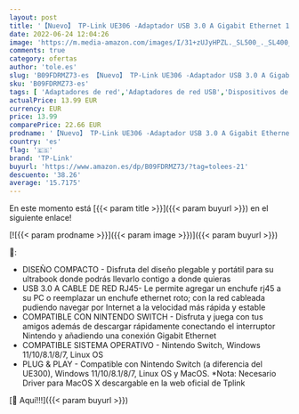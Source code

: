 ```yaml
---
layout: post
title: '【Nuevo】 TP-Link UE306 -Adaptador USB 3.0 A Gigabit Ethernet 10/100/1000  Diseño Plegable  Plug & Play  Compatible con Nintendo Switch  Windows  Linux'
date: 2022-06-24 12:04:26
image: 'https://m.media-amazon.com/images/I/31+zUJyHPZL._SL500_._SL400_.jpg'
comments: true
category: ofertas
author: 'tole.es'
slug: 'B09FDRMZ73-es 【Nuevo】 TP-Link UE306 -Adaptador USB 3.0 A Gigabit...'
sku: 'B09FDRMZ73-es'
tags: [ 'Adaptadores de red','Adaptadores de red USB','Dispositivos de red','Informática','nintendo','tp-link','🇪🇸', ]
actualPrice: 13.99 EUR
currency: EUR
price: 13.99
comparePrice: 22.66 EUR
prodname: '【Nuevo】 TP-Link UE306 -Adaptador USB 3.0 A Gigabit Ethernet 10/100/1000  Diseño Plegable  Plug & Play  Compatible con Nintendo Switch  Windows  Linux'
country: 'es'
flag: '🇪🇸'
brand: 'TP-Link'
buyurl: 'https://www.amazon.es/dp/B09FDRMZ73/?tag=tolees-21'
descuento: '38.26'
average: '15.7175'
---
```


En este momento está [{{< param title >}}]({{< param buyurl >}}) en el siguiente enlace!

[![{{< param prodname >}}]({{< param image >}})]({{< param buyurl >}})

🔎:

- DISEÑO COMPACTO - Disfruta del diseño plegable y portátil para su ultrabook donde podrás llevarlo contigo a donde quieras
- USB 3.0 A CABLE DE RED RJ45- Le permite agregar un enchufe rj45 a su PC o reemplazar un enchufe ethernet roto; con la red cableada pudiendo navegar por Internet a la velocidad más rápida y estable
- COMPATIBLE CON NINTENDO SWITCH - Disfruta y juega con tus amigos además de descargar rápidamente conectando el interruptor Nintendo y añadiendo una conexión Gigabit Ethernet
- COMPATIBLE SISTEMA OPERATIVO - Nintendo Switch, Windows 11/10/8.1/8/7, Linux OS
- PLUG & PLAY - Compatible con Nintendo Switch (a diferencia del UE300), Windows 11/10/8.1/8/7, Linux OS y MacOS. *Nota: Necesario Driver para MacOS X descargable en la web oficial de Tplink

[🛒 Aquí!!!]({{< param buyurl >}})
